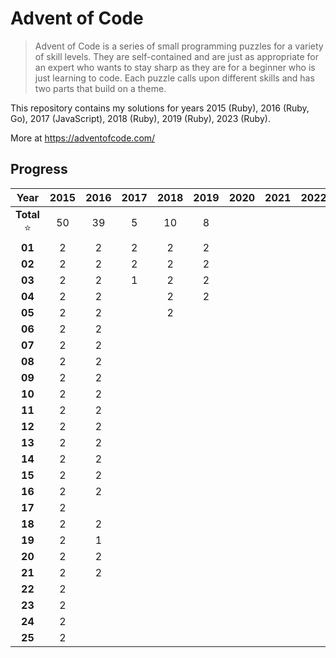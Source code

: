# Advent of Code

> Advent of Code is a series of small programming puzzles for a variety of skill
> levels. They are self-contained and are just as appropriate for an expert who
> wants to stay sharp as they are for a beginner who is just learning to code.
> Each puzzle calls upon different skills and has two parts that build on a
> theme.

This repository contains my solutions for years 2015 (Ruby), 2016 (Ruby, Go), 2017 (JavaScript), 2018 (Ruby), 2019 (Ruby), 2023 (Ruby).

More at https://adventofcode.com/

## Progress

| Year      | 2015 | 2016 | 2017 | 2018 | 2019 | 2020 | 2021 | 2022 | 2023 |
| :-:       | :-:  | :-:  | :-:  | :-:  | :-:  | :-:  | :-:  | :-:  | :-:  |
| **Total** ⭐ | 50   | 39   | 5    | 10   | 8    |      |      |      | 6    |
| **01**    | 2    | 2    | 2    | 2    | 2    |      |      |      | 2    |
| **02**    | 2    | 2    | 2    | 2    | 2    |      |      |      | 2    |
| **03**    | 2    | 2    | 1    | 2    | 2    |      |      |      | 2    |
| **04**    | 2    | 2    |      | 2    | 2    |      |      |      |      |
| **05**    | 2    | 2    |      | 2    |      |      |      |      |      |
| **06**    | 2    | 2    |      |      |      |      |      |      |      |
| **07**    | 2    | 2    |      |      |      |      |      |      |      |
| **08**    | 2    | 2    |      |      |      |      |      |      |      |
| **09**    | 2    | 2    |      |      |      |      |      |      |      |
| **10**    | 2    | 2    |      |      |      |      |      |      |      |
| **11**    | 2    | 2    |      |      |      |      |      |      |      |
| **12**    | 2    | 2    |      |      |      |      |      |      |      |
| **13**    | 2    | 2    |      |      |      |      |      |      |      |
| **14**    | 2    | 2    |      |      |      |      |      |      |      |
| **15**    | 2    | 2    |      |      |      |      |      |      |      |
| **16**    | 2    | 2    |      |      |      |      |      |      |      |
| **17**    | 2    |      |      |      |      |      |      |      |      |
| **18**    | 2    | 2    |      |      |      |      |      |      |      |
| **19**    | 2    | 1    |      |      |      |      |      |      |      |
| **20**    | 2    | 2    |      |      |      |      |      |      |      |
| **21**    | 2    | 2    |      |      |      |      |      |      |      |
| **22**    | 2    |      |      |      |      |      |      |      |      |
| **23**    | 2    |      |      |      |      |      |      |      |      |
| **24**    | 2    |      |      |      |      |      |      |      |      |
| **25**    | 2    |      |      |      |      |      |      |      |      |


